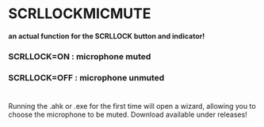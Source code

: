 # SCRLLOCKMICMUTE
#### an actual function for the SCRLLOCK button and indicator!
### SCRLLOCK=ON : microphone muted
### SCRLLOCK=OFF : microphone unmuted
#
Running the .ahk or .exe for the first time will open a wizard, allowing you to choose the microphone to be muted. Download available under releases!
